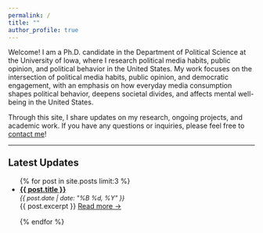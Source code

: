 ```yaml
---
permalink: /
title: ""
author_profile: true
---
```


Welcome! I am a Ph.D. candidate in the Department of Political Science at the University of Iowa, where I research political media habits, public opinion, and political behavior in the United States. My work focuses on the intersection of political media habits, public opinion, and democratic engagement, with an emphasis on how everyday media consumption shapes political behavior, deepens societal divides, and affects mental well-being in the United States.

Through this site, I share updates on my research, ongoing projects, and academic work. If you have any questions or inquiries, please feel free to [contact me](mailto:simal-gerot@uiowa.edu)!

---

<div style="max-width: 700px;">

### <span style="font-size: 1.2em;">Latest Updates</span>

<ul>
  {% for post in site.posts limit:3 %}
    <li style="margin-bottom: 15px;">
      <a href="{{ post.url }}" style="font-weight: bold;">{{ post.title }}</a><br/>
      <span style="font-style: italic; font-size: 0.9em;">{{ post.date | date: "%B %d, %Y" }}</span><br/>
      {{ post.excerpt }} <a href="{{ post.url }}">Read more →</a>
    </li>
  {% endfor %}
</ul>

</div>
